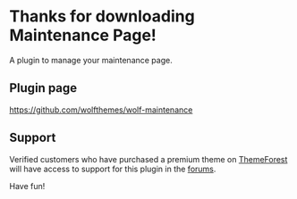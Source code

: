 # Thanks for downloading Maintenance Page!

A plugin to manage your maintenance page.

## Plugin page
https://github.com/wolfthemes/wolf-maintenance

## Support
Verified customers who have purchased a premium theme on [ThemeForest](http://wlfthm.es/tf)
will have access to support for this plugin in the [forums](http://wlfthm.es/help).

Have fun!

